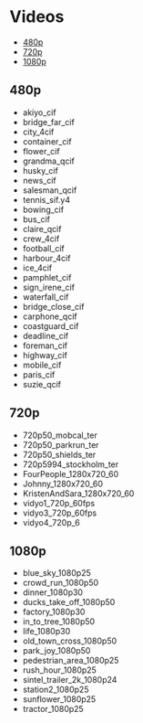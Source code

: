 # Videos

 - [480p](#480p)
 - [720p](#720p)
 - [1080p](#1080p)

## 480p

 - akiyo_cif
 - bridge_far_cif
 - city_4cif
 - container_cif
 - flower_cif
 - grandma_qcif
 - husky_cif
 - news_cif
 - salesman_qcif
 - tennis_sif.y4
 - bowing_cif
 - bus_cif
 - claire_qcif
 - crew_4cif
 - football_cif
 - harbour_4cif
 - ice_4cif
 - pamphlet_cif
 - sign_irene_cif
 - waterfall_cif
 - bridge_close_cif
 - carphone_qcif
 - coastguard_cif
 - deadline_cif
 - foreman_cif
 - highway_cif
 - mobile_cif
 - paris_cif
 - suzie_qcif

## 720p

- 720p50_mobcal_ter
- 720p50_parkrun_ter
- 720p50_shields_ter
- 720p5994_stockholm_ter
- FourPeople_1280x720_60
- Johnny_1280x720_60
- KristenAndSara_1280x720_60
- vidyo1_720p_60fps
- vidyo3_720p_60fps
- vidyo4_720p_6

## 1080p

- blue_sky_1080p25
- crowd_run_1080p50
- dinner_1080p30
- ducks_take_off_1080p50
- factory_1080p30
- in_to_tree_1080p50
- life_1080p30
- old_town_cross_1080p50
- park_joy_1080p50
- pedestrian_area_1080p25
- rush_hour_1080p25
- sintel_trailer_2k_1080p24
- station2_1080p25
- sunflower_1080p25
- tractor_1080p25